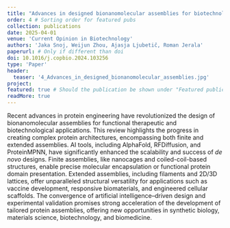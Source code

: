 ```yaml
---
title: "Advances in designed bionanomolecular assemblies for biotechnological and biomedical applications"
order: 4 # Sorting order for featured pubs
collection: publications
date: 2025-04-01
venue: 'Current Opinion in Biotechnology'
authors: 'Jaka Snoj, Weijun Zhou, Ajasja Ljubetič, Roman Jerala'
paperurl: # Only if different than doi
doi: 10.1016/j.copbio.2024.103256
type: 'Paper'
header:
  teaser: '4_Advances_in_designed_bionanomolecular_assemblies.jpg'
project: 
featured: true # Should the publication be shown under "Featured publications" at the top of page
readMore: true
---
```

Recent advances in protein engineering have revolutionized the design of bionanomolecular assemblies for functional therapeutic and biotechnological applications. This review highlights the progress in creating complex protein architectures, encompassing both finite and extended assemblies. AI tools, including AlphaFold, RFDiffusion, and ProteinMPNN, have significantly enhanced the scalability and success of *de novo* designs. Finite assemblies, like nanocages and coiled-coil-based structures, enable precise molecular encapsulation or functional protein domain presentation. Extended assemblies, including filaments and 2D/3D lattices, offer unparalleled structural versatility for applications such as vaccine development, responsive biomaterials, and engineered cellular scaffolds. The convergence of artificial intelligence–driven design and experimental validation promises strong acceleration of the development of tailored protein assemblies, offering new opportunities in synthetic biology, materials science, biotechnology, and biomedicine.
